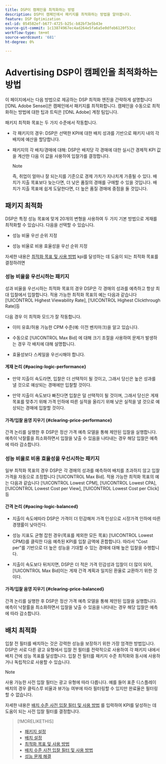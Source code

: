 ```yaml
---
title: DSP이 캠페인을 최적화하는 방법
description: DSP이 캠페인에서 패키지를 최적화하는 방법을 알아봅니다.
feature: DSP Optimization
exl-id: 054582ef-b677-4725-b25c-b82bf3e5b43e
source-git-commit: 1c13874967ec4ad264e5fa6a5e0dfeb6120f53cc
workflow-type: tm+mt
source-wordcount: '681'
ht-degree: 0%

---
```


# Advertising DSP이 캠페인을 최적화하는 방법

이 페이지에서는 다음 방법으로 제공하는 DSP 최적화 엔진을 간략하게 설명합니다 [!DNL Adobe Sensei]은 캠페인에서 패키지를 최적화합니다. 캠페인을 수동으로 최적화하는 방법에 대한 팁과 트릭은 [!DNL Adobe] 계정 팀입니다. <!-- add link to trading playbook if we add it to help -->

패키지 최적화 목표는 두 가지 수준에서 작동합니다.

* 각 패키지의 경우: DSP은 선택한 KPI에 대한 배치 성과를 기반으로 패키지 내의 각 배치에 예산을 할당합니다.

* 패키지의 각 배치/경매에 대해: DSP은 배치당 각 경매에 대한 실시간 경제적 KPI 값을 계산한 다음 이 값을 사용하여 입찰가를 결정합니다.

   >[!NOTE]
   >
   >즉, 취업이 얼마나 잘 되는지를 기준으로 경제 가치가 지나치게 가중될 수 있다. 배치가 지출 목표보다 늦는다면, 더 낮은 품질의 경매를 구매할 수 있을 것입니다. 배치가 지출 목표에 쉽게 도달한다면, 더 높은 품질 경매에 중점을 둘 것입니다.

## 패키지 최적화

DSP은 특정 성능 목표에 맞게 20개의 변형을 사용하여 두 가지 기본 방법으로 게재를 최적화할 수 있습니다. 다음을 선택할 수 있습니다.

* 성능 비율 우선 순위 지정

* 성능 비율로 비용 효율성을 우선 순위 지정

자세한 내용은 [최적화 목표 및 사용 방법](optimization-goals.md) kpi를 달성하는 데 도움이 되는 최적화 목표를 결정하려면

### 성능 비율을 우선시하는 패키지

성과 비율을 우선시하는 최적화 목표의 경우 DSP은 각 경매의 성과를 예측하고 항상 최대 입찰에서 입찰합니다. 적용 가능한 최적화 목표의 예는 다음과 같습니다 [!UICONTROL Highest Viewability Rate], [!UICONTROL Highest Clickthrough Rate]등

다음 경우 이 최적화 모드가 잘 작동합니다.

* 이미 유효/허용 가능한 CPM 수준(예: 이전 벤치마크)을 알고 있습니다.

* 수동으로 [!UICONTROL Max Bid] 에 대해 크기 조절을 사용하여 문제가 발생하는 경우 각 배치에 대해 설명합니다.

* 효율성보다 스케일을 우선시해야 합니다.

#### 게재 논리 {#pacing-logic-performance}

* 만약 지출이 속도라면, 입찰은 더 선택적이 될 것이고, 그래서 당신은 높은 성과를 낼 것으로 예상되는 경매에만 입찰할 것이다.

* 만약 지출이 속도보다 빠진다면 입찰은 덜 선택적이 될 것이며, 그래서 당신은 게재 목표를 맞추기 위해 가격 인하에 따른 실적을 올리기 위해 낮은 실적을 낼 것으로 예상되는 경매에 입찰할 것이다.

#### 가격/입찰 음영 지우기 {#clearing-price-performance}

간격 논리를 실행한 후 DSP은 정산 가격 예측 모델을 통해 제안된 입찰을 실행합니다. 예측이 낙찰률을 최소화하면서 입찰을 낮출 수 있음을 나타내는 경우 해당 입찰은 예측에 따라 감소합니다.

### 성능 비율로 비용 효율성을 우선시하는 패키지

일부 최적화 목표의 경우 DSP은 각 경매의 성과를 예측하여 배치를 초과하지 않고 입찰 가격을 자동으로 조정합니다 [!UICONTROL Max Bid]. 적용 가능한 최적화 목표의 예는 다음과 같습니다 [!UICONTROL Lowest CPM], [!UICONTROL Lowest CPA], [!UICONTROL Lowest Cost per View], [!UICONTROL Lowest Cost per Click]등

#### 간격 논리 {#pacing-logic-balanced}

* 지출이 속도에따라 DSP은 가격이 더 민감해져 가격 인상으로 시장가격 인하에 따른 경쟁률이 낮아진다.

* 성능 지표도 균형 잡힌 경우(목표를 제외한 모든 목표) [!UICONTROL Lowest CPM])를 클릭한 다음 예측된 KPI를 입찰 금액에 혼합합니다. 따라서 &quot;Cost per&quot;를 기반으로 더 높은 성능을 기대할 수 있는 경매에 대해 높은 입찰을 수행합니다.

* 지출이 속도보다 뒤처지면, DSP은 더 적은 가격 민감성과 입찰이 더 많이 되어, [!UICONTROL Max Bid]이는 게재 간격 계획과 일치된 환율로 교환하기 위한 것이다.

#### 가격/입찰 음영 지우기 {#clearing-price-balanced}

간격 논리를 실행한 후 DSP은 정산 가격 예측 모델을 통해 제안된 입찰을 실행합니다. 예측이 낙찰률을 최소화하면서 입찰을 낮출 수 있음을 나타내는 경우 해당 입찰은 예측에 따라 감소합니다.

## 배치 최적화

입찰 전 필터를 배치하는 것은 강력한 성능을 보장하기 위한 가장 엄격한 방법입니다. DSP은 서로 다른 광고 유형에서 입찰 전 필터를 전략적으로 사용하여 각 패키지 내에서 배치 간에 성능 목표를 달성합니다. 입찰 전 필터를 패키지 수준 최적화와 동시에 사용하거나 독립적으로 사용할 수 있습니다.

>[!NOTE]
>
>사용 가능한 사전 입찰 필터는 광고 유형에 따라 다릅니다. 예를 들어 표준 디스플레이 배치의 경우 클릭스루 비율과 뷰가능 여부에 따라 필터링할 수 있지만 완료율은 필터링할 수 없습니다.

자세한 내용은 [배치 수준 사전 입찰 필터 및 사용 방법](optimization-pre-bid-filters.md) 를 입력하여 KPI를 달성하는 데 도움이 되는 사전 입찰 필터를 결정합니다.

>[!MORELIKETHIS]
>
>* [패키지 설정](/help/dsp/campaign-management/packages/package-settings.md)
>* [배치 설정](/help/dsp/campaign-management/placements/placement-settings.md)
>* [최적화 목표 및 사용 방법](optimization-goals.md)
>* [배치 수준 사전 입찰 필터 및 사용 방법](optimization-pre-bid-filters.md)
>* [성능 문제 해결](/help/dsp/optimization/troubleshooting-performance.md)

